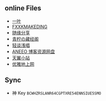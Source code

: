 ## online Files

- [一叶](https://onever.dingeral.com/Public/)
- [FXXKMAKEDING](https://node4.mkdmirror.workers.dev/)
- [随缘分享](https://syfx.herokuapp.com/)
- [青柠の藏经阁](https://spcn.cyanlemon.net/onedrive/)
- [轻谈浅唱][轻谈浅唱]
- [ANEEO 博客资源网盘](https://od.aneeo.com/home)
- [天翼小站](https://yun.hei521.cn/)
- [优雅地上网](/车库/优雅地上网.md)

## Sync

- 神 Key `BCWHZRSLANR64CGPTXRE54ENNSIUE5SMO`

[轻谈浅唱]:https://service-7ckf4l6w-1251814827.gz.apigw.tencentcs.com/release/OneManager-php/OneDrive1/%E8%A5%BF%E9%83%A8%E6%95%B0%E6%8D%AE/
